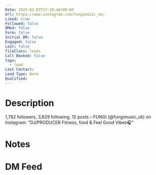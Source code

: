 ```yaml
---
Date: 2025-02-03T17:18:48+00:00
Url: https://www.instagram.com/fungimusic_uk/
Liked: true
Followed: false
DMed: false
Form: false
Initial DM: false
Engaged: false
Lost: false
fileClass: leads
Call Booked: false
tags:
  - lead
Last Contact: 
Lead Type: Warm
Qualified:
---
```

# Description
1,782 followers, 3,829 following, 12 posts – FUNGI (@fungimusic_uk) on Instagram: "DJ/PRODUCER 
Fitness, food & Feel Good Vibes🎧"
# Notes

# DM Feed